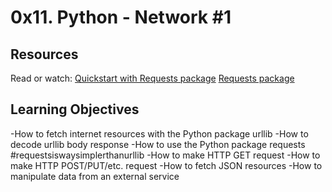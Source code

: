 # 0x11. Python - Network #1

## Resources

Read or watch:
[Quickstart with Requests package](https://docs.python.org/3/howto/urllib2.html)
[Requests package](https://2.python-requests.org//en/master/)

## Learning Objectives
-How to fetch internet resources with the Python package urllib
-How to decode urllib body response
-How to use the Python package requests #requestsiswaysimplerthanurllib
-How to make HTTP GET request
-How to make HTTP POST/PUT/etc. request
-How to fetch JSON resources
-How to manipulate data from an external service
